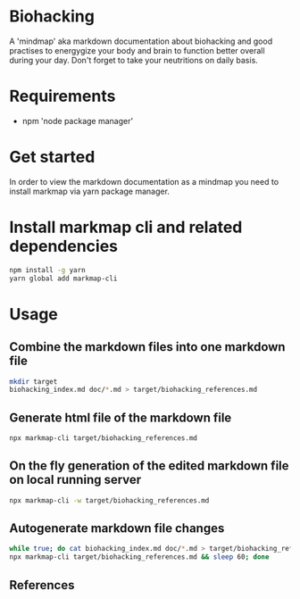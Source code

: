 # Biohacking

A 'mindmap' aka markdown documentation about biohacking and good practises to energygize your body and brain
to function better overall during your day. Don't forget to take your neutritions on daily basis.

# Requirements

- npm 'node package manager'

# Get started

In order to view the markdown documentation as a mindmap you need to install markmap via yarn package manager.

# Install markmap cli and related dependencies

```bash
npm install -g yarn
yarn global add markmap-cli
```

# Usage

## Combine the markdown files into one markdown file

```bash
mkdir target
biohacking_index.md doc/*.md > target/biohacking_references.md
```

## Generate html file of the markdown file

```bash
npx markmap-cli target/biohacking_references.md
```

## On the fly generation of the edited markdown file on local running server

```bash
npx markmap-cli -w target/biohacking_references.md
```

## Autogenerate markdown file changes

```bash
while true; do cat biohacking_index.md doc/*.md > target/biohacking_references.md;\
npx markmap-cli target/biohacking_references.md && sleep 60; done
```

## References